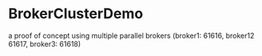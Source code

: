 # BrokerClusterDemo
a proof of concept using multiple parallel brokers (broker1: 61616, broker12 61617, broker3: 61618) 
